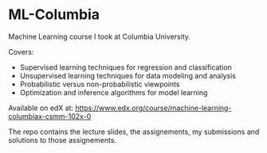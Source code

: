 # ML-Columbia
Machine Learning course I took at Columbia University.

Covers:
* Supervised learning techniques for regression and classification
* Unsupervised learning techniques for data modeling and analysis
* Probabilistic versus non-probabilistic viewpoints
* Optimization and inference algorithms for model learning

Available on edX at: https://www.edx.org/course/machine-learning-columbiax-csmm-102x-0

The repo contains the lecture slides, the assignements, my submissions and solutions to those assignements.